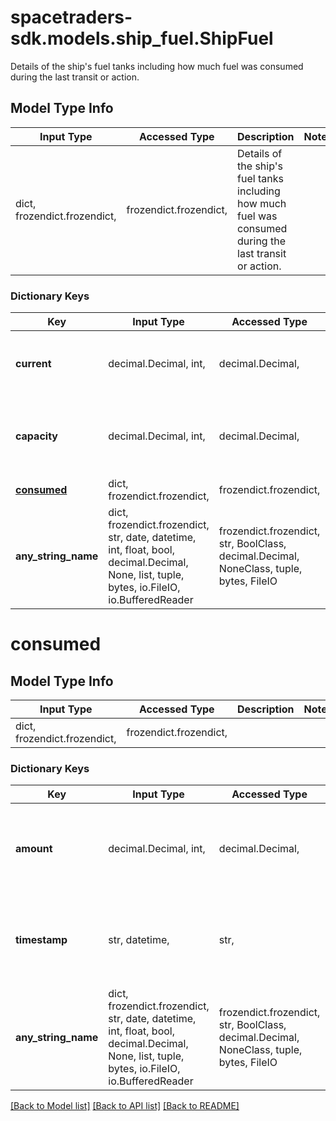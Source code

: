 # spacetraders-sdk.models.ship_fuel.ShipFuel

Details of the ship's fuel tanks including how much fuel was consumed during the last transit or action.

## Model Type Info
Input Type | Accessed Type | Description | Notes
------------ | ------------- | ------------- | -------------
dict, frozendict.frozendict,  | frozendict.frozendict,  | Details of the ship&#x27;s fuel tanks including how much fuel was consumed during the last transit or action. | 

### Dictionary Keys
Key | Input Type | Accessed Type | Description | Notes
------------ | ------------- | ------------- | ------------- | -------------
**current** | decimal.Decimal, int,  | decimal.Decimal,  | The current amount of fuel in the ship&#x27;s tanks. | 
**capacity** | decimal.Decimal, int,  | decimal.Decimal,  | The maximum amount of fuel the ship&#x27;s tanks can hold. | 
**[consumed](#consumed)** | dict, frozendict.frozendict,  | frozendict.frozendict,  |  | [optional] 
**any_string_name** | dict, frozendict.frozendict, str, date, datetime, int, float, bool, decimal.Decimal, None, list, tuple, bytes, io.FileIO, io.BufferedReader | frozendict.frozendict, str, BoolClass, decimal.Decimal, NoneClass, tuple, bytes, FileIO | any string name can be used but the value must be the correct type | [optional]

# consumed

## Model Type Info
Input Type | Accessed Type | Description | Notes
------------ | ------------- | ------------- | -------------
dict, frozendict.frozendict,  | frozendict.frozendict,  |  | 

### Dictionary Keys
Key | Input Type | Accessed Type | Description | Notes
------------ | ------------- | ------------- | ------------- | -------------
**amount** | decimal.Decimal, int,  | decimal.Decimal,  | The amount of fuel consumed by the most recent transit or action. | 
**timestamp** | str, datetime,  | str,  | The time at which the fuel was consumed. | value must conform to RFC-3339 date-time
**any_string_name** | dict, frozendict.frozendict, str, date, datetime, int, float, bool, decimal.Decimal, None, list, tuple, bytes, io.FileIO, io.BufferedReader | frozendict.frozendict, str, BoolClass, decimal.Decimal, NoneClass, tuple, bytes, FileIO | any string name can be used but the value must be the correct type | [optional]

[[Back to Model list]](../../README.md#documentation-for-models) [[Back to API list]](../../README.md#documentation-for-api-endpoints) [[Back to README]](../../README.md)


